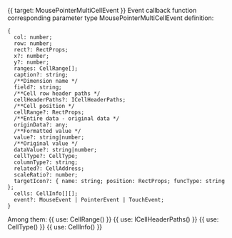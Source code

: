{{ target: MousePointerMultiCellEvent }}
Event callback function corresponding parameter type MousePointerMultiCellEvent definition:

```
{
  col: number;
  row: number;
  rect?: RectProps;
  x?: number;
  y?: number;
  ranges: CellRange[];
  caption?: string;
  /**Dimension name */
  field?: string;
  /**Cell row header paths */
  cellHeaderPaths?: ICellHeaderPaths;
  /**Cell position */
  cellRange?: RectProps;
  /**Entire data - original data */
  originData?: any;
  /**Formatted value */
  value?: string|number;
  /**Original value */
  dataValue?: string|number;
  cellType?: CellType;
  columnType?: string;
  related?: CellAddress;
  scaleRatio?: number;
  targetIcon?: { name: string; position: RectProps; funcType: string };
  cells: CellInfo[][];
  event?: MouseEvent | PointerEvent | TouchEvent;
}

```

Among them:
{{ use: CellRange() }}
{{ use: ICellHeaderPaths() }}
{{ use: CellType() }}
{{ use: CellInfo() }}